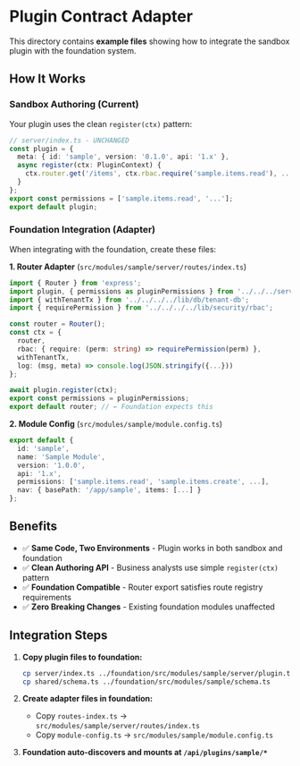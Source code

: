 # Plugin Contract Adapter

This directory contains **example files** showing how to integrate the sandbox plugin with the foundation system.

## How It Works

### **Sandbox Authoring (Current)**
Your plugin uses the clean `register(ctx)` pattern:
```typescript
// server/index.ts - UNCHANGED
const plugin = {
  meta: { id: 'sample', version: '0.1.0', api: '1.x' },
  async register(ctx: PluginContext) {
    ctx.router.get('/items', ctx.rbac.require('sample.items.read'), ...);
  }
};
export const permissions = ['sample.items.read', '...'];
export default plugin;
```

### **Foundation Integration (Adapter)**
When integrating with the foundation, create these files:

**1. Router Adapter** (`src/modules/sample/server/routes/index.ts`)
```typescript
import { Router } from 'express';
import plugin, { permissions as pluginPermissions } from '../../../server/plugin';
import { withTenantTx } from '../../../../lib/db/tenant-db';
import { requirePermission } from '../../../../lib/security/rbac';

const router = Router();
const ctx = {
  router,
  rbac: { require: (perm: string) => requirePermission(perm) },
  withTenantTx,
  log: (msg, meta) => console.log(JSON.stringify({...}))
};

await plugin.register(ctx);
export const permissions = pluginPermissions;
export default router; // ← Foundation expects this
```

**2. Module Config** (`src/modules/sample/module.config.ts`)
```typescript
export default {
  id: 'sample',
  name: 'Sample Module',
  version: '1.0.0',
  api: '1.x',
  permissions: ['sample.items.read', 'sample.items.create', ...],
  nav: { basePath: '/app/sample', items: [...] }
};
```

## Benefits

- ✅ **Same Code, Two Environments** - Plugin works in both sandbox and foundation
- ✅ **Clean Authoring API** - Business analysts use simple `register(ctx)` pattern
- ✅ **Foundation Compatible** - Router export satisfies route registry requirements
- ✅ **Zero Breaking Changes** - Existing foundation modules unaffected

## Integration Steps

1. **Copy plugin files to foundation:**
   ```bash
   cp server/index.ts ../foundation/src/modules/sample/server/plugin.ts
   cp shared/schema.ts ../foundation/src/modules/sample/schema.ts
   ```

2. **Create adapter files in foundation:**
   - Copy `routes-index.ts` → `src/modules/sample/server/routes/index.ts`
   - Copy `module-config.ts` → `src/modules/sample/module.config.ts`

3. **Foundation auto-discovers and mounts at `/api/plugins/sample/*`**
